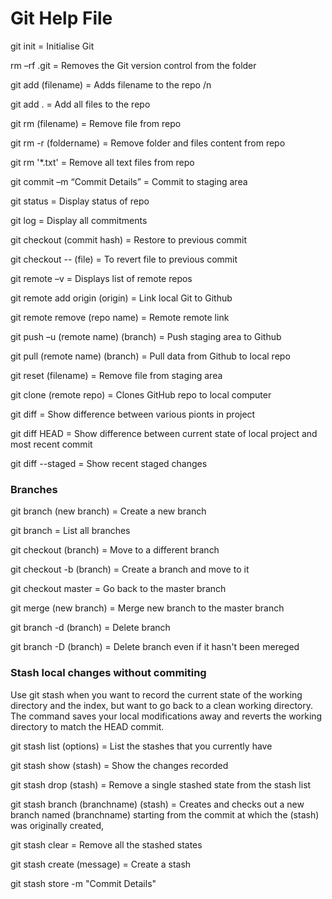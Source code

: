 # Git Help File

git init = Initialise Git

rm –rf .git = Removes the Git version control from the folder

git add (filename) = Adds filename to the repo /n

git add . = Add all files to the repo

git rm (filename) = Remove file from repo

git rm -r (foldername) = Remove folder and files content from repo

git rm '*.txt' = Remove all text files from repo

git commit –m “Commit Details” = Commit to staging area

git status = Display status of repo

git log = Display all commitments

git checkout (commit hash) = Restore to previous commit

git checkout -- (file) = To revert file to previous commit

git remote –v = Displays list of remote repos

git remote add origin (origin) = Link local Git to Github

git remote remove (repo name) = Remote remote link

git push –u (remote name) (branch) = Push staging area to Github

git pull (remote name) (branch) = Pull data from Github to local repo

git reset (filename) = Remove file from staging area

git clone (remote repo) = Clones GitHub repo to local computer

git diff = Show difference between various pionts in project

git diff HEAD = Show difference between current state of local project and most recent commit

git diff --staged = Show recent staged changes

### Branches

git branch (new branch) = Create a new branch

git branch = List all branches

git checkout (branch) = Move to a different branch

git checkout -b (branch) = Create a branch and move to it

git checkout master = Go back to the master branch

git merge (new branch) = Merge new branch to the master branch

git branch -d (branch) = Delete branch

git branch -D (branch) = Delete branch even if it hasn't been mereged

### Stash local changes without commiting

Use git stash when you want to record the current state of the working directory and the index, but want to go back to a clean working directory. The command saves your local modifications away and reverts the working directory to match the HEAD commit.

git stash list (options) = List the stashes that you currently have

git stash show (stash) = Show the changes recorded

git stash drop (stash) = Remove a single stashed state from the stash list

git stash branch (branchname) (stash) = Creates and checks out a new branch named (branchname) starting from the commit at which the (stash) was originally created,

git stash clear = Remove all the stashed states

git stash create (message) = Create a stash

git stash store -m "Commit Details"
